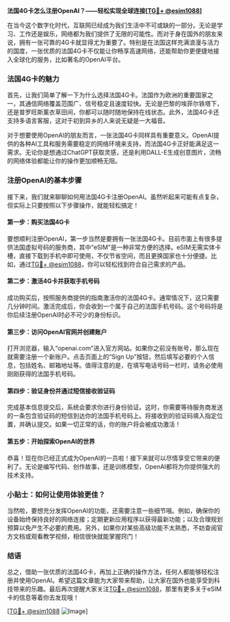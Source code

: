 **法国4G卡怎么注册OpenAI？——轻松实现全球连接[[TG💪+ @esim1088](https://t.me/s/esim1088)]**

在当今这个数字化时代，互联网已经成为我们生活中不可或缺的一部分。无论是学习、工作还是娱乐，网络都为我们提供了无限的可能性。而对于身在国外的朋友来说，拥有一张可靠的4G卡就显得尤为重要了。特别是在法国这样充满浪漫与活力的国度，一张优质的法国4G卡不仅能让你畅享高速网络，还能帮助你更便捷地接入全球化的服务，比如著名的OpenAI平台。

### 法国4G卡的魅力

首先，让我们简单了解一下为什么选择法国4G卡。法国作为欧洲的重要国家之一，其通信网络覆盖范围广、信号稳定且速度较快。无论是巴黎的埃菲尔铁塔下，还是普罗旺斯薰衣草田间，你都可以随时随地保持在线状态。此外，法国4G卡还支持多语言客服，这对于初到异乡的人来说无疑是一大福音。

对于想要使用OpenAI的朋友而言，一张法国4G卡同样具有重要意义。OpenAI提供的各种AI工具和服务需要稳定的网络环境来支持，而法国4G卡正好能满足这一需求。无论你是想通过ChatGPT获取灵感，还是利用DALL-E生成创意图片，流畅的网络体验都能让你的操作更加顺畅无阻。

### 注册OpenAI的基本步骤

接下来，我们就来聊聊如何用法国4G卡注册OpenAI。虽然听起来可能有点复杂，但实际上只要按照以下步骤操作，就能轻松搞定！

#### 第一步：购买法国4G卡

要想顺利注册OpenAI，第一步当然是要拥有一张法国4G卡。目前市面上有很多提供法国虚拟号码的服务商，其中“eSIM”是一种非常方便的选择。eSIM无需实体卡槽，直接下载到手机中即可使用，不仅节省空间，而且更换国家也十分便捷。比如，通过[TG💪+ @esim1088](https://t.me/s/esim1088)，你可以轻松找到符合自己需求的产品。

#### 第二步：激活4G卡并获取手机号码

成功购买后，按照服务商提供的指南激活你的法国4G卡。通常情况下，这只需要几分钟时间。激活完成后，你会收到一个属于自己的法国手机号码。这个号码将是你后续注册OpenAI时必不可少的身份标识。

#### 第三步：访问OpenAI官网并创建账户

打开浏览器，输入“openai.com”进入官方网站。如果你之前没有账号，那么现在就需要注册一个新账户。点击页面上的“Sign Up”按钮，然后填写必要的个人信息，包括姓名、邮箱地址等。值得注意的是，在填写电话号码一栏时，请务必使用刚刚获得的法国手机号码。

#### 第四步：验证身份并通过短信接收验证码

完成基本信息提交后，系统会要求你进行身份验证。这时，你需要等待服务商发送的一条包含验证码的短信到达你的法国手机号码上。将接收到的验证码填入指定位置，并确认提交。如果一切正常的话，你的账户将会被成功激活！

#### 第五步：开始探索OpenAI的世界

恭喜！现在你已经正式成为OpenAI的一员啦！接下来就可以尽情享受它带来的便利了。无论是编写代码、创作故事，还是训练模型，OpenAI都将为你提供强大的技术支持。

### 小贴士：如何让使用体验更佳？

当然啦，要想充分发挥OpenAI的功能，还需要注意一些细节哦。例如，确保你的设备始终保持良好的网络连接；定期更新应用程序以获得最新功能；以及合理规划预算以免产生不必要的费用。另外，如果你对某些高级功能不太熟悉，不妨查阅官方文档或观看教学视频，相信很快就能掌握窍门！

### 结语

总之，借助一张优质的法国4G卡，再加上正确的操作方法，任何人都能够轻松注册并使用OpenAI。希望这篇文章能为大家带来帮助，让大家在国外也能享受到科技带来的乐趣。最后再次提醒大家关注[TG💪+ @esim1088](https://t.me/s/esim1088)，那里有更多关于eSIM卡的信息等着你去发现哦！

[[TG💪+ @esim1088](https://t.me/s/esim1088) ![Image](https://i.postimg.cc/4NQfJmqS/Snipaste-2025-05-13-00-14-12.png)]